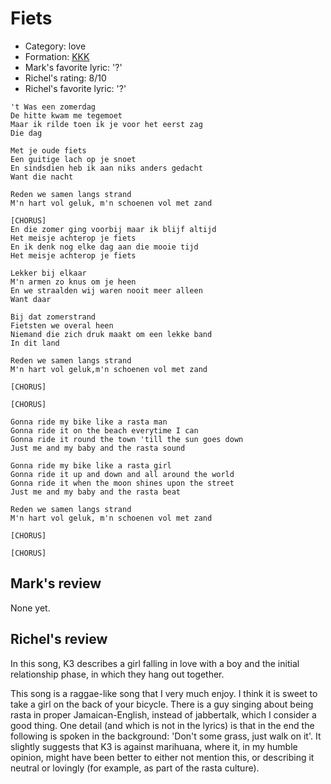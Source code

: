 # Fiets

 * Category: love
 * Formation: [KKK](Kkk.md)
 * Mark's favorite lyric: '?'
 * Richel's rating: 8/10
 * Richel's favorite lyric: '?'

```
't Was een zomerdag
De hitte kwam me tegemoet
Maar ik rilde toen ik je voor het eerst zag
Die dag

Met je oude fiets
Een guitige lach op je snoet
En sindsdien heb ik aan niks anders gedacht
Want die nacht

Reden we samen langs strand
M'n hart vol geluk, m'n schoenen vol met zand

[CHORUS]
En die zomer ging voorbij maar ik blijf altijd
Het meisje achterop je fiets
En ik denk nog elke dag aan die mooie tijd
Het meisje achterop je fiets

Lekker bij elkaar
M'n armen zo knus om je heen
En we straalden wij waren nooit meer alleen
Want daar

Bij dat zomerstrand
Fietsten we overal heen
Niemand die zich druk maakt om een lekke band
In dit land

Reden we samen langs strand
M'n hart vol geluk,m'n schoenen vol met zand

[CHORUS]

[CHORUS]

Gonna ride my bike like a rasta man
Gonna ride it on the beach everytime I can
Gonna ride it round the town 'till the sun goes down
Just me and my baby and the rasta sound

Gonna ride my bike like a rasta girl
Gonna ride it up and down and all around the world
Gonna ride it when the moon shines upon the street
Just me and my baby and the rasta beat

Reden we samen langs strand
M'n hart vol geluk, m'n schoenen vol met zand

[CHORUS]

[CHORUS]

```

## Mark's review

None yet.

## Richel's review

In this song, K3 describes a girl falling in love with a boy and the initial relationship phase, in which they hang out together.

This song is a raggae-like song that I very much enjoy. I think it is sweet to take a girl on the back of your bicycle. There
is a guy singing about being rasta in proper Jamaican-English, instead of jabbertalk, which I consider a good thing. One detail
(and which is not in the lyrics) is that in the end the following is spoken in the background: 'Don't some grass, just walk on it'.
It slightly suggests that K3 is against marihuana, where it, in my humble opinion, might have been better to either not mention
this,  or describing it neutral or lovingly (for example, as part of the rasta culture).

